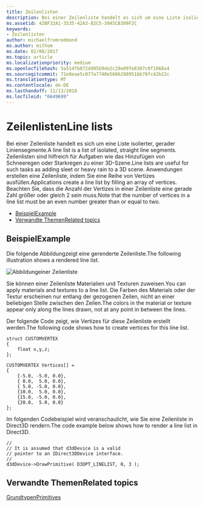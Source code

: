 ```yaml
---
title: Zeilenlisten
description: Bei einer Zeilenliste handelt es sich um eine Liste isolierter, gerader Liniensegmente. Zeilenlisten sind hilfreich für Aufgaben wie das Hinzufügen von Schneeregen oder Starkregen zu einer 3D-Szene. Anwendungen erstellen eine Zeilenliste, indem Sie eine Reihe von Vertizes ausfüllen.
ms.assetid: 42BF32A1-3535-42A3-82C5-3945CB309F2C
keywords:
- Zeilenlisten
author: michaelfromredmond
ms.author: mithom
ms.date: 02/08/2017
ms.topic: article
ms.localizationpriority: medium
ms.openlocfilehash: 5a514fb072dd95b9de2c29e097e8387c0f1068a4
ms.sourcegitcommit: 71e8eae5c077a7740e5606298951bb78fc42b22c
ms.translationtype: MT
ms.contentlocale: de-DE
ms.lasthandoff: 11/13/2018
ms.locfileid: "6649699"
---
```

# <a name="line-lists"></a><span data-ttu-id="50b20-106">Zeilenlisten</span><span class="sxs-lookup"><span data-stu-id="50b20-106">Line lists</span></span>


<span data-ttu-id="50b20-107">Bei einer Zeilenliste handelt es sich um eine Liste isolierter, gerader Liniensegmente.</span><span class="sxs-lookup"><span data-stu-id="50b20-107">A line list is a list of isolated, straight line segments.</span></span> <span data-ttu-id="50b20-108">Zeilenlisten sind hilfreich für Aufgaben wie das Hinzufügen von Schneeregen oder Starkregen zu einer 3D-Szene.</span><span class="sxs-lookup"><span data-stu-id="50b20-108">Line lists are useful for such tasks as adding sleet or heavy rain to a 3D scene.</span></span> <span data-ttu-id="50b20-109">Anwendungen erstellen eine Zeilenliste, indem Sie eine Reihe von Vertizes ausfüllen.</span><span class="sxs-lookup"><span data-stu-id="50b20-109">Applications create a line list by filling an array of vertices.</span></span> <span data-ttu-id="50b20-110">Beachten Sie, dass die Anzahl der Vertizes in einer Zeilenliste eine gerade Zahl größer oder gleich 2 sein muss.</span><span class="sxs-lookup"><span data-stu-id="50b20-110">Note that the number of vertices in a line list must be an even number greater than or equal to two.</span></span>

-   [<span data-ttu-id="50b20-111">Beispiel</span><span class="sxs-lookup"><span data-stu-id="50b20-111">Example</span></span>](#example)
-   [<span data-ttu-id="50b20-112">Verwandte Themen</span><span class="sxs-lookup"><span data-stu-id="50b20-112">Related topics</span></span>](#related-topics)

## <a name="span-idexamplespanspan-idexamplespanspan-idexamplespanexample"></a><span data-ttu-id="50b20-113"><span id="Example"></span><span id="example"></span><span id="EXAMPLE"></span>Beispiel</span><span class="sxs-lookup"><span data-stu-id="50b20-113"><span id="Example"></span><span id="example"></span><span id="EXAMPLE"></span>Example</span></span>


<span data-ttu-id="50b20-114">Die folgende Abbildungzeigt eine gerenderte Zeilenliste.</span><span class="sxs-lookup"><span data-stu-id="50b20-114">The following illustration shows a rendered line list.</span></span>

![Abbildungeiner Zeilenliste](images/linelst.png)

<span data-ttu-id="50b20-116">Sie können einer Zeilenliste Materialien und Texturen zuweisen.</span><span class="sxs-lookup"><span data-stu-id="50b20-116">You can apply materials and textures to a line list.</span></span> <span data-ttu-id="50b20-117">Die Farben des Materials oder der Textur erscheinen nur entlang der gezogenen Zeilen, nicht an einer beliebigen Stelle zwischen den Zeilen.</span><span class="sxs-lookup"><span data-stu-id="50b20-117">The colors in the material or texture appear only along the lines drawn, not at any point in between the lines.</span></span>

<span data-ttu-id="50b20-118">Der folgende Code zeigt, wie Vertizes für diese Zeilenliste erstellt werden.</span><span class="sxs-lookup"><span data-stu-id="50b20-118">The following code shows how to create vertices for this line list.</span></span>

```
struct CUSTOMVERTEX
{
    float x,y,z;
};

CUSTOMVERTEX Vertices[] = 
{
    {-5.0, -5.0, 0.0},
    { 0.0,  5.0, 0.0},
    { 5.0, -5.0, 0.0},
    {10.0,  5.0, 0.0},
    {15.0, -5.0, 0.0},
    {20.0,  5.0, 0.0}
};
```

<span data-ttu-id="50b20-119">Im folgenden Codebeispiel wird veranschaulicht, wie Sie eine Zeilenliste in Direct3D rendern.</span><span class="sxs-lookup"><span data-stu-id="50b20-119">The code example below shows how to render a line list in Direct3D.</span></span>

```
//
// It is assumed that d3dDevice is a valid
// pointer to an IDirect3DDevice interface.
//
d3dDevice->DrawPrimitive( D3DPT_LINELIST, 0, 3 );
```

## <a name="span-idrelated-topicsspanrelated-topics"></a><span data-ttu-id="50b20-120"><span id="related-topics"></span>Verwandte Themen</span><span class="sxs-lookup"><span data-stu-id="50b20-120"><span id="related-topics"></span>Related topics</span></span>


[<span data-ttu-id="50b20-121">Grundtypen</span><span class="sxs-lookup"><span data-stu-id="50b20-121">Primitives</span></span>](primitives.md)

 

 




